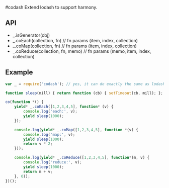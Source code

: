 #codash
 Extend lodash to support harmony.

## API
 - _.isGenerator(obj)
 - _.coEach(collection, fn) // fn params (item, index, collection)
 - _.coMap(collection, fn)  // fn params (item, index, collection)
 - _.coReduce(collection, fn, memo) // fn params (memo, item, index, collection)

## Example

```js
var _ = require('codash'); // yes, it can do exactly the same as lodash, because it is lodash with some extendsions.

function sleep(mill) { return function (cb) { setTimeout(cb, mill); }; }

co(function *() {
    yield* _.coEach([1,2,3,4,5], function* (v) {
        console.log('each:', v);
        yield sleep(1000);
    });

    console.log(yield* _.coMap([1,2,3,4,5], function *(v) {
        console.log('map:', v);
        yield sleep(1000);
        return v * 2;
    }));

    console.log(yield* _.coReduce([1,2,3,4,5], function*(m, v) {
        console.log('reduce:', v);
        yield sleep(1000);
        return m + v;
    }, 0));
})();
```
